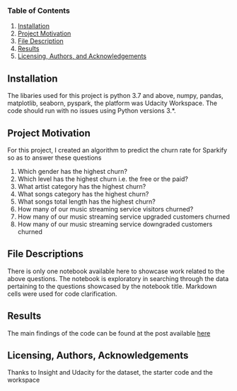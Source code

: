 ### Table of Contents

1. [Installation](#installation)
2. [Project Motivation](#motivation)
3. [File Description](#files)
4. [Results](#results)
5. [Licensing, Authors, and Acknowledgements](#licensing)

## Installation <a name="installation"></a>

The libaries used for this project is python 3.7 and above, numpy, pandas, matplotlib, seaborn, pyspark, the platform was Udacity Workspace. The code should run with no issues using Python versions 3.*.

## Project Motivation<a name="motivation"></a>

For this project, I created an algorithm to predict the churn rate for Sparkify so as to answer these questions

1. Which gender has the highest churn?
2. Which level has the highest churn i.e. the free or the paid?
3. What artist category has the highest churn?
4. What songs category has the highest churn?
5. What songs total length has the highest churn?
6. How many of our music streaming service visitors churned?
7. How many of our music streaming service upgraded customers churned
8. How many of our music streaming service downgraded customers churned
   

## File Descriptions <a name="files"></a>

There is only one notebook available here to showcase work related to the above questions.  The notebook is exploratory in searching through the data pertaining to the questions showcased by the notebook title.  Markdown cells were used for code clarification.  

## Results<a name="results"></a>

The main findings of the code can be found at the post available [here](https://medium.com/@avahsomto042/unveiling-the-crystal-ball-predicting-churn-rate-for-sparkify-the-ultimate-music-streaming-cfe7434967b)


## Licensing, Authors, Acknowledgements<a name="licensing"></a>

Thanks to Insight and Udacity for the dataset, the starter code and the workspace

